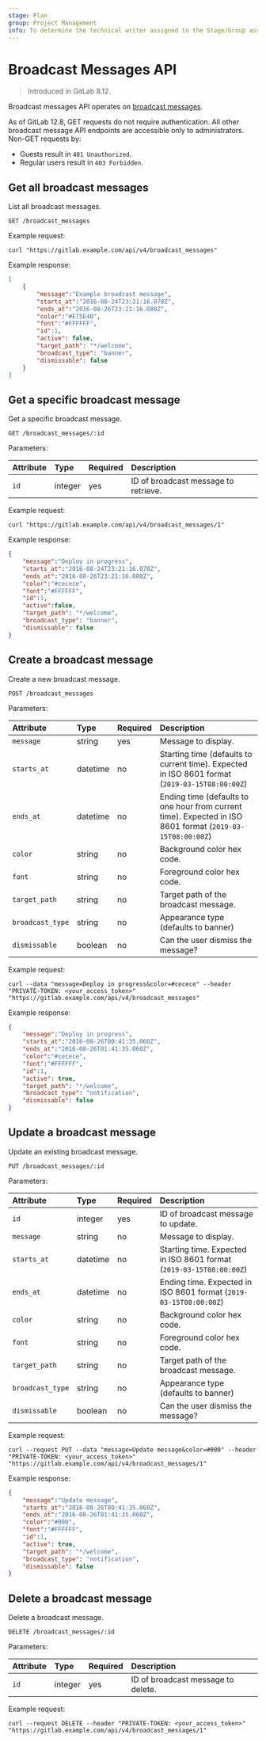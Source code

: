 ```yaml
---
stage: Plan
group: Project Management
info: To determine the technical writer assigned to the Stage/Group associated with this page, see https://about.gitlab.com/handbook/engineering/ux/technical-writing/#assignments
---
```


# Broadcast Messages API

> Introduced in GitLab 8.12.

Broadcast messages API operates on [broadcast messages](../user/admin_area/broadcast_messages.md).

As of GitLab 12.8, GET requests do not require authentication. All other broadcast message API endpoints are accessible only to administrators. Non-GET requests by:

- Guests result in `401 Unauthorized`.
- Regular users result in `403 Forbidden`.

## Get all broadcast messages

List all broadcast messages.

```plaintext
GET /broadcast_messages
```

Example request:

```shell
curl "https://gitlab.example.com/api/v4/broadcast_messages"
```

Example response:

```json
[
    {
        "message":"Example broadcast message",
        "starts_at":"2016-08-24T23:21:16.078Z",
        "ends_at":"2016-08-26T23:21:16.080Z",
        "color":"#E75E40",
        "font":"#FFFFFF",
        "id":1,
        "active": false,
        "target_path": "*/welcome",
        "broadcast_type": "banner",
        "dismissable": false
    }
]
```

## Get a specific broadcast message

Get a specific broadcast message.

```plaintext
GET /broadcast_messages/:id
```

Parameters:

| Attribute | Type    | Required | Description                          |
|:----------|:--------|:---------|:-------------------------------------|
| `id`      | integer | yes      | ID of broadcast message to retrieve. |

Example request:

```shell
curl "https://gitlab.example.com/api/v4/broadcast_messages/1"
```

Example response:

```json
{
    "message":"Deploy in progress",
    "starts_at":"2016-08-24T23:21:16.078Z",
    "ends_at":"2016-08-26T23:21:16.080Z",
    "color":"#cecece",
    "font":"#FFFFFF",
    "id":1,
    "active":false,
    "target_path": "*/welcome",
    "broadcast_type": "banner",
    "dismissable": false
}
```

## Create a broadcast message

Create a new broadcast message.

```plaintext
POST /broadcast_messages
```

Parameters:

| Attribute       | Type     | Required | Description                                           |
|:----------------|:---------|:---------|:------------------------------------------------------|
| `message`       | string   | yes      | Message to display.                                   |
| `starts_at`     | datetime | no       | Starting time (defaults to current time). Expected in ISO 8601 format (`2019-03-15T08:00:00Z`) |
| `ends_at`       | datetime | no       | Ending time (defaults to one hour from current time). Expected in ISO 8601 format (`2019-03-15T08:00:00Z`) |
| `color`         | string   | no       | Background color hex code.                            |
| `font`          | string   | no       | Foreground color hex code.                            |
| `target_path`   | string   | no       | Target path of the broadcast message.                 |
| `broadcast_type`| string   | no       | Appearance type (defaults to banner)                  |
| `dismissable`   | boolean  | no       | Can the user dismiss the message?                     |

Example request:

```shell
curl --data "message=Deploy in progress&color=#cecece" --header "PRIVATE-TOKEN: <your_access_token>" "https://gitlab.example.com/api/v4/broadcast_messages"
```

Example response:

```json
{
    "message":"Deploy in progress",
    "starts_at":"2016-08-26T00:41:35.060Z",
    "ends_at":"2016-08-26T01:41:35.060Z",
    "color":"#cecece",
    "font":"#FFFFFF",
    "id":1,
    "active": true,
    "target_path": "*/welcome",
    "broadcast_type": "notification",
    "dismissable": false
}
```

## Update a broadcast message

Update an existing broadcast message.

```plaintext
PUT /broadcast_messages/:id
```

Parameters:

| Attribute       | Type     | Required | Description                           |
|:----------------|:---------|:---------|:--------------------------------------|
| `id`            | integer  | yes      | ID of broadcast message to update.    |
| `message`       | string   | no       | Message to display.                   |
| `starts_at`     | datetime | no       | Starting time. Expected in ISO 8601 format (`2019-03-15T08:00:00Z`) |
| `ends_at`       | datetime | no       | Ending time. Expected in ISO 8601 format (`2019-03-15T08:00:00Z`) |
| `color`         | string   | no       | Background color hex code.            |
| `font`          | string   | no       | Foreground color hex code.            |
| `target_path`   | string   | no       | Target path of the broadcast message. |
| `broadcast_type`| string   | no       | Appearance type (defaults to banner)  |
| `dismissable`   | boolean  | no       | Can the user dismiss the message?     |

Example request:

```shell
curl --request PUT --data "message=Update message&color=#000" --header "PRIVATE-TOKEN: <your_access_token>" "https://gitlab.example.com/api/v4/broadcast_messages/1"
```

Example response:

```json
{
    "message":"Update message",
    "starts_at":"2016-08-26T00:41:35.060Z",
    "ends_at":"2016-08-26T01:41:35.060Z",
    "color":"#000",
    "font":"#FFFFFF",
    "id":1,
    "active": true,
    "target_path": "*/welcome",
    "broadcast_type": "notification",
    "dismissable": false
}
```

## Delete a broadcast message

Delete a broadcast message.

```shell
DELETE /broadcast_messages/:id
```

Parameters:

| Attribute | Type    | Required | Description                        |
|:----------|:--------|:---------|:-----------------------------------|
| `id`      | integer | yes      | ID of broadcast message to delete. |

Example request:

```shell
curl --request DELETE --header "PRIVATE-TOKEN: <your_access_token>" "https://gitlab.example.com/api/v4/broadcast_messages/1"
```
